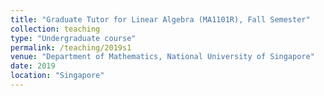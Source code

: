 ```yaml
---
title: "Graduate Tutor for Linear Algebra (MA1101R), Fall Semester"
collection: teaching
type: "Undergraduate course"
permalink: /teaching/2019s1
venue: "Department of Mathematics, National University of Singapore"
date: 2019
location: "Singapore"
---
```

